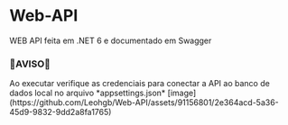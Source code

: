 # Web-API
WEB API feita em .NET 6 e documentado em Swagger
<h3>🚨AVISO🚨</h3>
Ao executar verifique as credenciais para conectar a API ao banco de dados local no arquivo *appsettings.json*
[image](https://github.com/Leohgb/Web-API/assets/91156801/2e364acd-5a36-45d9-9832-9dd2a8fa1765)



